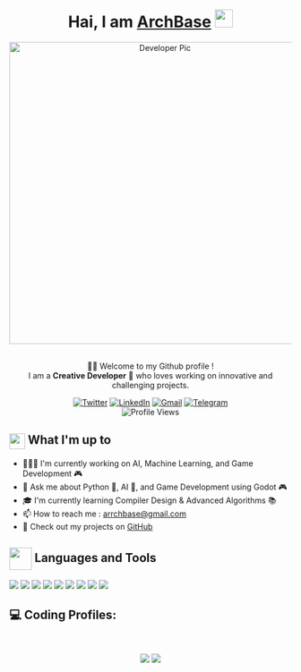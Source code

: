 <div align="center">
    <h1>Hai, I am <a href="https://github.com/arrchbase" target="_blank">ArchBase</a> <img
            src="https://media.giphy.com/media/hvRJCLFzcasrR4ia7z/giphy.gif" width="32"></h1>
    <img alt="Developer Pic" src="programmer.svg" width="540"/>
    <br/><br/>
    <p>🙏🏻 Welcome to my Github profile !<br />
        I am a <b>Creative Developer</b> 🚀 who loves working on innovative and challenging projects. </p>
    <div>
        <a href="https://twitter.com/arrchbase" target="_blank"><img alt="Twitter"
                src="https://img.shields.io/badge/twitter-%231DA1F2.svg?&style=for-the-badge&logo=twitter&logoColor=white" /></a>
        <a href="https://www.linkedin.com/in/arrchbase" target="_blank"><img alt="LinkedIn"
                src="https://img.shields.io/badge/linkedin-%230077B5.svg?&style=for-the-badge&logo=linkedin&logoColor=white" /></a>
        <a href="mailto:arrchbase@gmail.com" target="_blank"><img alt="Gmail"
                src="https://img.shields.io/badge/-Gmail-D14836?style=for-the-badge&logo=Gmail&logoColor=white" /></a>
        <a href="https://t.me/arrchbase"><img alt="Telegram"
                src="https://img.shields.io/badge/telegram-%232CA5E0.svg?&style=for-the-badge&logo=telegram&logoColor=white"></a><br>
        <img alt="Profile Views" src="https://komarev.com/ghpvc/?username=arrchbase"/><br> 
    </div>
</div>

<div>
    <h2><img align="center" src="https://emojis.slackmojis.com/emojis/images/1584726375/8272/blob-cool.gif?1584726375" width="28" />
        What I'm up to</h2>
    <ul>
        <li> 👨🏻‍💻 I'm currently working on AI, Machine Learning, and Game Development 🎮</li>
        <li> 💬 Ask me about Python 🐍, AI 🤖, and Game Development using Godot 🎮</li>
        <li> 🎓 I'm currently learning Compiler Design & Advanced Algorithms 📚</li>
        <li>📫 How to reach me : <a href="mailto:arrchbase@gmail.com" target="_blank">arrchbase@gmail.com</a></li>
        <li>👀 Check out my projects on <a href="https://github.com/arrchbase" target="_blank">GitHub</a></li>
    </ul>
</div>

<div align="left">
    <h2><img src="https://emojis.slackmojis.com/emojis/images/1471045863/884/ninja.gif?1471045863" align="center" width="40" /> Languages and Tools</h2>
    <img src="https://img.shields.io/badge/Python-FFD43B?style=for-the-badge&logo=python&logoColor=darkgreen"/>
    <img src="https://img.shields.io/badge/C%20-%2300599C.svg?&style=for-the-badge&logo=c&logoColor=white"/>
    <img src="https://img.shields.io/badge/Java-%23ED8B00.svg?&style=for-the-badge&logo=java&logoColor=white"/>
    <img src="https://img.shields.io/badge/JavaScript%20-%23323330.svg?&style=for-the-badge&logo=javascript&logoColor=%23F7DF1E"/>
    <img src="https://img.shields.io/badge/Godot-478CBF?style=for-the-badge&logo=godot-engine&logoColor=white"/>
    <img src="https://img.shields.io/badge/Blender-F5792A?style=for-the-badge&logo=blender&logoColor=white"/>
    <img src="https://img.shields.io/badge/TensorFlow-FF6F00?style=for-the-badge&logo=tensorflow&logoColor=white"/>
    <img src="https://img.shields.io/badge/Docker-%230db7ed.svg?style=for-the-badge&logo=docker&logoColor=white"/>
    <img src="https://img.shields.io/badge/Linux-%23FCC624.svg?style=for-the-badge&logo=linux&logoColor=black"/>
</div>

<h2 align="left"> 💻 Coding Profiles:</h2>
<br/>
<p align="center">
    <a href="https://www.hackerrank.com/arrchbase"><img src="https://img.shields.io/badge/-Hackerrank-2EC866?style=for-the-badge&logo=HackerRank&logoColor=white"></a>
    <a href="https://www.leetcode.com/arrchbase"><img src="https://img.shields.io/badge/-LeetCode-FFA116?style=for-the-badge&logo=LeetCode&logoColor=black"></a>
</p>
